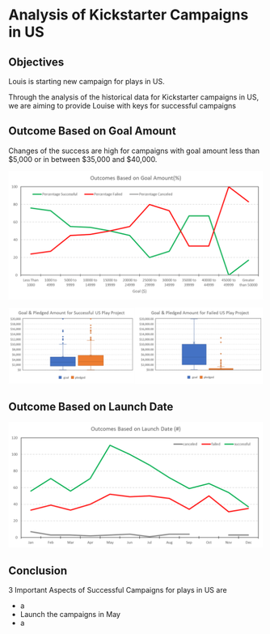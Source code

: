 # Analysis of Kickstarter Campaigns in US

## Objectives
Louis is starting new campaign for plays in US.

Through the analysis of the historical data for Kickstarter campaigns in US, we are aiming to provide Louise with keys for successful campaigns

## Outcome Based on Goal Amount
Changes of the success are high for campaigns with goal amount less than $5,000 or in between $35,000 and $40,000.

![01 - Outcome based on goal.png](https://github.com/TaishiMatsuda/kickstarter-analysis/blob/master/01%20-%20Outcome%20based%20on%20goal.png)

![02 - Goal vs Pledged.png](https://github.com/TaishiMatsuda/kickstarter-analysis/blob/master/02%20-%20Goal%20vs%20Pledged.png)

## Outcome Based on Launch Date

![03 - Outcome by Launch Date.png](https://github.com/TaishiMatsuda/kickstarter-analysis/blob/master/03%20-%20Outcome%20by%20Launch%20Date.png)

## Conclusion
3 Important Aspects of Successful Campaigns for plays in US are
 - a
 - Launch the campaigns in May
 - a
